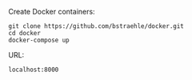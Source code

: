 Create Docker containers:  
```
git clone https://github.com/bstraehle/docker.git  
cd docker  
docker-compose up  
```
URL:  
```
localhost:8000
```
